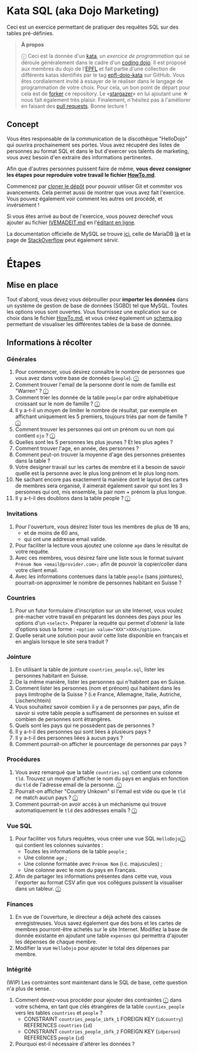 # Kata SQL (aka Dojo Marketing)

Ceci est un exercice permettant de pratiquer des requêtes SQL sur des
tables pré-définies.

> **À propos**
>
> ⓘ Ceci est la donnée d'un [kata], un _exercice de programmation_ qui se
> déroule généralement dans le cadre d'un [coding dojo]. Il est proposé aux
> membres du dojo de l'[EPFL] et fait partie d'une collection de différents
> katas identifiés par le tag [epfl-dojo-kata] sur GitHub. Vous êtes
> cordialement invité à essayer de le réaliser dans le langage de programmation
> de votre choix. Pour cela, un bon point de départ pour cela est de [forker] ce
> repository. Le «[stargazer]» en lui ajoutant une **☆** nous fait également
> très plaisir. Finalement, n'hésitez pas à l'améliorer en faisant des
> [pull requests]. Bonne lecture !

[kata]: https://fr.wikipedia.org/wiki/Coding_dojo#Kata
[coding dojo]: https://fr.wikipedia.org/wiki/Coding_dojo
[EPFL]: https://www,epfl.ch
[epfl-dojo-kata]: https://github.com/topics/epfl-dojo-kata
[forker]: https://docs.github.com/en/get-started/quickstart/fork-a-repo#forking-a-repository
[stargazer]: https://docs.github.com/en/get-started/exploring-projects-on-github/saving-repositories-with-stars
[pull requests]: https://docs.github.com/en/github/collaborating-with-pull-requests/proposing-changes-to-your-work-with-pull-requests/creating-a-pull-request#creating-the-pull-request


## Concept

Vous êtes responsable de la communication de la discothèque "HelloDojo" qui
ouvrira prochainement ses portes. Vous avez récupéré des listes de personnes au
format SQL et dans le but d'exercer vos talents de marketing, vous avez besoin
d'en extraire des informations pertinentes.

Afin que d'autres personnes puissent faire de même, __vous devez consigner les
étapes pour reproduire votre travail le fichier [HowTo.md](HowTo.md)__.

Commencez par [cloner le dépôt](https://github.com/ponsfrilus/kata-sql/fork) 
pour pouvoir utiliser Git et commiter vos avancements. Cela permet aussi de 
montrer que vous avez fait l'exercice. Vous pouvez également voir comment les
autres ont procédé, et invérsément !

Si vous êtes arrivé au bout de l'exercice, vous pouvez derechef vous
ajouter au fichier [IVEMADEIT.md](IVEMADEIT.md) en l'[éditant en
ligne](https://github.com/ponsfrilus/kata-sql/edit/master/IVEMADEIT.md).

La documentation officielle de MySQL se trouve
[ici](https://dev.mysql.com/doc/refman/8.0/en/), celle de
MariaDB [là](https://mariadb.com/docs/server/sql/) et la page de
[StackOverflow](https://stackoverflow.com/tags/mysql/info) peut également
sérvir.


# Étapes

## Mise en place

Tout d'abord, vous devez vous débrouiller pour __importer les données__ dans un
système de gestion de base de données (SGBD) tel que MySQL. Toutes les options
vous sont ouvertes. Vous fournissez une explication sur ce choix dans le fichier
[HowTo.md](HowTo.md), et vous créez également un [schema.jpg](schema.png) 
permettant de visualiser les différentes tables de la base de donnée.


## Informations à récolter

### Générales
1. Pour commencer, vous désirez connaître le nombre de personnes que vous avez
   dans votre base de données (`people`).
   [ⓘ](https://dev.mysql.com/doc/refman/8.0/en/select.html "SELECT")
1. Comment trouver l'email de la personne dont le nom de famille est "Warren" ?
   [ⓘ](https://dev.mysql.com/doc/refman/8.0/en/select.html "WHERE")
1. Comment trier les donnée de la table `people` par ordre alphabétique 
   croissant sur le nom de famille ?
   [ⓘ](https://dev.mysql.com/doc/refman/8.0/en/select.html "ORDER BY")
1. Il y a-t-il un moyen de limiter le nombre de résultat, par exemple en
   affichant uniquement les 5 premiers, toujours triés par nom de famille ?
   [ⓘ](https://dev.mysql.com/doc/refman/8.0/en/select.html "LIMIT")
1. Comment trouver les personnes qui ont un prénom ou un nom qui contient
   `ojo` ?
   [ⓘ](https://dev.mysql.com/doc/refman/8.0/en/string-comparison-functions.html#operator_like "LIKE")
1. Quelles sont les 5 personnes les plus jeunes ? Et les plus agées ?
1. Comment trouver l'age, en année, des personnes ?
1. Comment peut-on trouver la moyenne d'age des personnes présentes dans la
   table ?
1. Votre designer travail sur les cartes de membre et il a besoin de savoir
   quelle est la personne avec le plus long prénom et le plus long nom.
1. Ne sachant encore pas exactement la manière dont le layout des cartes de
   membres sera organisé, il aimerait également savoir qui sont les 3 personnes
   qui ont, mis ensemble, la pair nom + prénom la plus longue.
1. Il y a-t-il des doublons dans la table people ?
   [ⓘ](https://dev.mysql.com/doc/refman/8.0/en/select.html "DISTINCT")

### Invitations
1. Pour l'ouverture, vous désirez lister tous les membres de plus de 18 ans,
    * et de moins de 60 ans,
    * qui ont une addresse email valide.
1. Pour faciliter la lecture vous ajoutez une colonne `age` dans le résultat
   de votre requête.
1. Avec ces membres, vous désirez faire une liste sous le format suivant
   `Prénom Nom <email@provider.com>;` afin de pouvoir la copier/coller dans
   votre client email.
1. Avec les informations contenues dans la table `people` (sans jointures),
   pourrait-on approximer le nombre de personnes habitant en Suisse ?

### Countries
1. Pour un futur formulaire d'inscription sur un site Internet, vous voulez
   pré-macher votre travail en préparant les données des pays pour les options
   d'un `<select>`. Préparer la requête qui permet d'obtenir la liste d'options
   sous la forme : `<option value="XXX">XXX</option>`.
1. Quelle serait une solution pour avoir cette liste disponible en français et
   en anglais lorsque le site sera traduit ?

### Jointure
1. En utilisant la table de jointure `countries_people.sql`, lister les
   personnes habitant en Suisse.
1. De la même manière, lister les personnes qui n'habitent pas en Suisse.
1. Comment lister les personnes (nom et prénom) qui habitent dans les pays
   limitrophe de la Suisse ? (i.e France, Allemagne, Italie, Autriche, Lischenchtein)
1. Vous souhaitez savoir combien il y a de personnes par pays, afin de savoir si
   votre table people a suffisament de personnes en suisse et combien de
   personnes sont étrangères.
1. Quels sont les pays qui ne possèdent pas de personnes ?
1. Il y a-t-il des personnes qui sont liées à plusieurs pays ?
1. Il y a-t-il des personnes liées à aucun pays ?
1. Comment pourrait-on afficher le pourcentage de personnes par pays ?

### Procédures
1. Vous avez remarqué que la table `countries.sql` contient une colonne `tld`.
   Trouvez un moyen d'afficher le nom du pays en anglais en fonction du `tld` de
   l'adresse email de la personne. [ⓘ](# "Pattern Matching ou Regular Expressions")
1. Pourrait-on afficher "Country Unkown" si l'email est vide ou que le `tld` ne
   match aucun pays ? [ⓘ](https://dev.mysql.com/doc/refman/5.7/en/flow-control-functions.html#function_ifnull "IFNULL")
1. Comment pourrait-on avoir accès à un méchanisme qui trouve automatiquement le
   `tld` des addresses emails ? [ⓘ](https://dev.mysql.com/doc/refman/5.7/en/create-procedure.html "FUNCTION")

### Vue SQL
1. Pour faciliter vos futurs requêtes, vous créer une vue SQL `HelloDojo`[ⓘ](https://dev.mysql.com/doc/refman/8.0/en/create-view.html "CREATE VIEW") qui
   contient les colonnes suivantes :
    * Toutes les informations de la table `people` ;
    * Une colonne `age` ;
    * Une colonne formatée avec `Prénom Nom` (i.c. majuscules) ;
    * Une colonne avec le nom du pays en Français.
1. Afin de partager les informations présentes dans cette vue, vous l'exporter
   au format CSV afin que vos collègues puissent la visualiser dans un tableur. [ⓘ](https://stackoverflow.com/questions/356578/how-can-i-output-mysql-query-results-in-csv-format "CSV & MySQL")

### Finances
1. En vue de l'ouverture, le directeur a déjà acheté des caisses enregistreuses.
   Vous savez également que des bons et les cartes de membres pourront-être
   achetés sur le site Internet. Modifiez la base de donnée existante en
   ajoutant une table `expenses` qui permettra d'ajouter les dépenses de chaque
   membre.
1. Modifier la vue `HelloDojo` pour ajouter le total des dépenses par membre.

### Intégrité 
(WIP) Les contraintes sont maintenant dans le SQL de base, cette question n'a 
plus de sense. 
1. Comment devez-vous procéder pour ajouter des contraintes [ⓘ](https://dev.mysql.com/doc/refman/5.6/en/create-table-foreign-keys.html "CONSTRAINT") dans votre schéma,
   en tant que clés étrangères de la table `counties_people` vers les tables
   `countries` et  `people` ?
   * CONSTRAINT `countries_people_ibfk_1` FOREIGN KEY (`idcountry`) REFERENCES `countries` (`id`)
   * CONSTRAINT `countries_people_ibfk_2` FOREIGN KEY (`idperson`) REFERENCES `people` (`id`)
1. Pourquoi est-il nécessaire d'altérer les données ?
